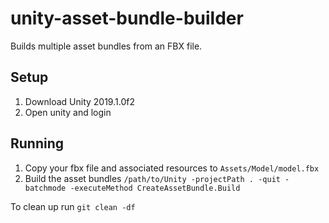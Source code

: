 # unity-asset-bundle-builder
Builds multiple asset bundles from an FBX file.

## Setup
1. Download Unity 2019.1.0f2
2. Open unity and login

## Running
1. Copy your fbx file and associated resources to `Assets/Model/model.fbx`
2. Build the asset bundles `/path/to/Unity -projectPath . -quit -batchmode -executeMethod CreateAssetBundle.Build`

To clean up run `git clean -df`

